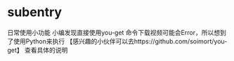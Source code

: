 # subentry
日常使用小功能
小编发现直接使用you-get 命令下载视频可能会Error，所以想到了使用Python来执行
【感兴趣的小伙伴可以去https://github.com/soimort/you-get】 查看具体的说明
